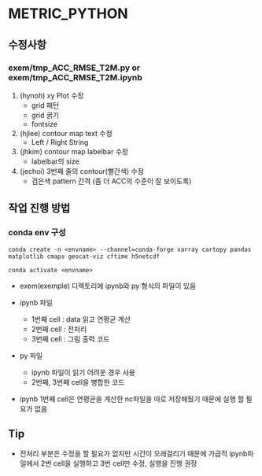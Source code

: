 # METRIC_PYTHON

## 수정사항
### exem/tmp_ACC_RMSE_T2M.py or exem/tmp_ACC_RMSE_T2M.ipynb
1. (hynoh) xy Plot 수정 
	* grid 패턴
	* grid 굵기
	* fontsize 
2. (hjlee) contour map text 수정
	* Left /  Right String 
3. (jhkim) contour map labelbar 수정 
	* labelbar의 size 
4. (jechoi) 3번째 줄의 contour(빨간색) 수정 
	* 검은색 pattern 간격 (좀 더 ACC의 수준이 잘 보이도록)

## 작업 진행 방법
### conda env 구성
```
conda create -n <envname> --channel=conda-forge xarray cartopy pandas matplotlib cmaps geocat-viz cftime h5netcdf

conda activate <envname>
```
 * exem(exemple) 디렉토리에 ipynb와 py 형식의 파일이 있음
 * ipynb 파일
	 * 1번째 cell : data 읽고 연평균 계산
	 * 2번째 cell : 전처리
	 * 3번째 cell : 그림 출력 코드
* py 파일
	* ipynb 파일이 읽기 어려운 경우 사용
	* 2번째, 3번째 cell을 병합한 코드

* ipynb 1번째 cell은 연평균을 계산한 nc파일을 따로 저장해뒀기 때문에 실행 할 필요가 없음

## Tip
* 전처리 부분은 수정을 할 필요가 없지만 시간이 오래걸리기 때문에 가급적 ipynb파일에서 2번 cell을 실행하고 3번 cell만 수정, 실행을 진행 권장
